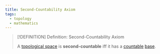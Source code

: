 ```yaml
---
title: Second-Countability Axiom
tags:
  - topology
  - mathematics
---
```


>[!DEFINITION] Definition: Second-Countability Axiom
>
>A [topological space](../Topological%20Spaces.md) is **second-countable** iff it has a [countable](../../Set%20Theory/Cardinality/Countable%20Sets.md) [base](./index.md).
>